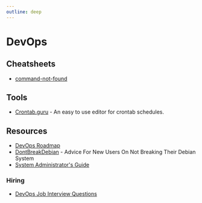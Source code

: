 ```yaml
---
outline: deep
---
```


# DevOps

## Cheatsheets

- [command-not-found](https://command-not-found.com)

## Tools

- [Crontab.guru](https://crontab.guru/) - An easy to use editor for crontab schedules.

## Resources

- [DevOps Roadmap](https://roadmap.sh/devops)
- [DontBreakDebian](https://wiki.debian.org/DontBreakDebian) - Advice For New Users On Not Breaking Their Debian System
- [System Administrator's Guide](https://docs.rockylinux.org/books/admin_guide/01-presentation/)

### Hiring

- [DevOps Job Interview Questions](https://github.com/DNXLabs/DevOps-Interview-Questions)
